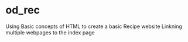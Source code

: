 # od_rec
Using Basic concepts of HTML to create a basic Recipe website
Linkning multiple webpages to the index page
